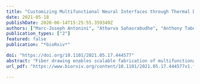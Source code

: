 ```yaml
---
title: "Customizing Multifunctional Neural Interfaces through Thermal Drawing Process"
date: 2021-05-18
publishDate: 2020-06-14T15:25:55.359349Z
authors: ["Marc-Joseph Antonini", "Atharva Sahasrabudhe", "Anthony Tabet", "Miriam Schwalm", "Dekel Rosenfeld", "Indie Garwood", "Jimin Park", "Gabriel Loke", "Tural Khudiyev", "Mehmet Kanik", "Nathan Corbin", "Andres Canales", "Alan Jasanoff", "Yoel Fink", "Polina Anikeeva"]
publication_types: ["2"]
featured: false
publication: "*bioRxiv*"

doi: "https://doi.org/10.1101/2021.05.17.444577"
abstract: "Fiber drawing enables scalable fabrication of multifunctional flexible fibers that integrate electrical, optical and microfluidic modalities to record and modulate neural activity. Constraints on thermomechanical properties of materials, however, have prevented integrated drawing of metal electrodes with low-loss polymer waveguides for concurrent electrical recording and optical neuromodulation. Here we introduce two fabrication approaches: (1) an iterative thermal drawing with a soft, low melting temperature (Tm) metal indium, and (2) a metal convergence drawing with traditionally non-drawable high Tm metal tungsten. Both approaches deliver multifunctional flexible neural interfaces with low-impedance metallic electrodes and low-loss waveguides, capable of recording optically-evoked and spontaneous neural activity in mice over several weeks. We couple these fibers with a light-weight mechanical microdrive (1g) that enables depth-specific interrogation of neural circuits in mice following chronic implantation. Finally, we demonstrate the compatibility of these fibers with magnetic resonance imaging (MRI) and apply them to visualize the delivery of chemical payloads through the integrated channels in real time. Together, these advances expand the domains of application of the fiber-based neural probes in neuroscience and neuroengineering."
url_pdf: "https://www.biorxiv.org/content/10.1101/2021.05.17.444577v1.full.pdf"

---
```


